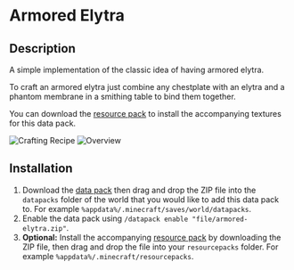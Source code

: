 # Armored Elytra

## Description

A simple implementation of the classic idea of having armored elytra.

To craft an armored elytra just combine any chestplate with an elytra and a phantom membrane in a smithing table to bind them together.

You can download the [resource pack] to install the accompanying textures for this data pack.

![Crafting Recipe](https://github.com/abbydiode/armored-elytra/assets/16174954/ea12d4c8-69f9-4717-914a-e78139bf30ee)
![Overview](https://github.com/abbydiode/armored-elytra/assets/16174954/1c719cc4-5141-4248-9a2b-983ea792b2a3)

## Installation

1. Download the [data pack] then drag and drop the ZIP file into the `datapacks` folder of the world that you would like to add this data pack to. For example `%appdata%/.minecraft/saves/world/datapacks`.
2. Enable the data pack using `/datapack enable "file/armored-elytra.zip"`.
3. **Optional:** Install the accompanying [resource pack] by downloading the ZIP file, then drag and drop the file into your `resourcepacks` folder. For example `%appdata%/.minecraft/resourcepacks`.

[data pack]: https://modrinth.com/datapack/armored-elytra-data-pack
[resource pack]: https://modrinth.com/resourcepack/armored-elytra-resource-pack
